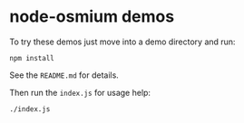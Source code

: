 # node-osmium demos

To try these demos just move into a demo directory and run:

    npm install

See the `README.md` for details.

Then run the `index.js` for usage help:

    ./index.js

